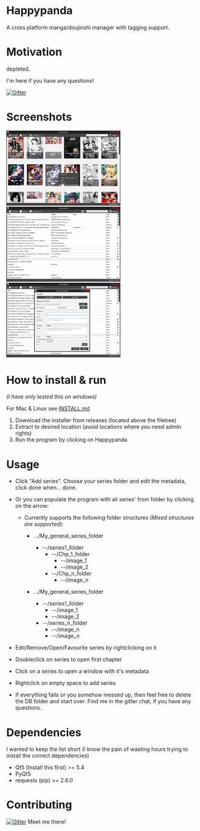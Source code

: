 # Happypanda
A cross platform manga/doujinshi manager with tagging support.

# Motivation
depleted.

I'm here if you have any questions!

[![Gitter](https://badges.gitter.im/Join%20Chat.svg)](https://gitter.im/Pewpews/happypanda?utm_source=badge&utm_medium=badge&utm_campaign=pr-badge&utm_content=badge)

# Screenshots
<img src="misc/screenshot1.png" width="300">
<img src="misc/screenshot2.png" width="300">
<img src="misc/screenshot3.png" width="300">

# How to install & run
*(I have only tested this on windows)*

For Mac & Linux see [INSTALL.md](INSTALL.md)

1. Download the installer from releases (located above the filetree)
2. Extract to desired location (avoid locations where you need admin rights)
3. Run the program by clicking on Happypanda

# Usage
- Click "Add series". Choose your series folder and edit the metadata, click done when... done.
- Or you can populate the program with all series' from folder by clicking on the arrow:
    - Currently supports the following folder structures *(Mixed structures are supported)*:
        + .../My_general_series_folder
            - --/series1_folder
                - --/Chp_1_folder
                    - --/image_1
                    - --/image_2
                - --/Chp_n_folder
                    - --/image_n

        + .../My_general_series_folder
            - --/series1_folder
                - --/image_1
                - --/image_2
            - --/series_n_folder
                - --/image_n
                - --/image_n

- Edit/Remove/Open/Favourite series by rightclicking on it
- Doubleclick on series to open first chapter
- Click on a series to open a window with it's metadata
- Rightclick on empty space to add series


- If everything fails or you somehow messed up, then feel free to delete the DB folder and start over. Find me in the gitter chat, if you have any questions.

# Dependencies
I wanted to keep the list short (I know the pain of wasting hours trying to install the correct dependencies)
- Qt5 (Install this first) >= 5.4
- PyQt5
- requests (pip) >= 2.6.0

# Contributing
[![Gitter](https://badges.gitter.im/Join%20Chat.svg)](https://gitter.im/Pewpews/happypanda?utm_source=badge&utm_medium=badge&utm_campaign=pr-badge&utm_content=badge)
Meet me there!